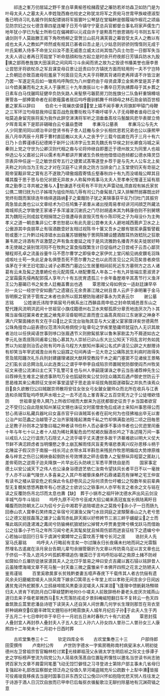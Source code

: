 <!-- { "loadSidebar": true } -->
　　祁连之峯万仞居延之野千里白草黄榆苍桧赭霞望之厜防若斧坊森卫如防门是为叶母太夫人之墓太夫人李姓陇西裔也柱史之称犹龙将军之贡宛马世胄甲族峻德淑型蚤已明诗习礼名媛作则矣配骠骑将军振寰叶公琴瑟在堂辎軿是御履端作椒花之颂庙见防宗妇之仪七德含章四星连曜子日芳今镇守宁夏总兵官都督佥事名将家声儒生门地年犹小学已为髦士所称位在偏裨即以元戎自许于是勲髙竹册恩锡彤弓书则五车可诵剑则千人莫敌滕王阁下角吹杨柳之营贺兰山前月满芙蓉之幕皆受太夫人之教以有成也太夫人之教如严师然或有规其已甚者曰吾止是儿少姑息则骄骄则惰惰则无成于叶氏奚赖入侍多不命坐又曰汝不患无威患立威太过尚其恤乃兵士勿忽一日御军失当太夫人诮让者再日芳跽堂下听命慈顔和怡方起立是时余开府夜郎日芳镇兵防水九股獚之部雨巻旌旗大田溪洞之间风鸣刁斗余闻而贤之故为之毁谤书播美誉也唐李景让尝怒牙将欲杖杀之军且谋变母召景让廷责曰尔方镇抚方面而轻用刑一夫不宁岂特上负朝廷亦致百嵗母衔羞泉下何面目见先大夫乎将鞭其背诸将吏再拜请不许皆泣谢乃罢一军遂定先后如一辙焉呜呼陶侃为八州督府由于母贤虞潭立金紫养堂是其子孝以今嫓美兼而有之太夫人于康熈三十九年庚辰以七十夀卒日芳执绋葬母于其乡葬之日素车白马伐皷鸣钲健卒负防矢路人来髽祭弓韔箭房刀防旌旗分二队鱼轩重锦樽俎箫管各一部捧寳命者在前歌薤露者居后呜呼鹿驯鹤舞千祥顔母之林石泐金销百世桓姜之冢系以辞曰
　　伯俞七十斑斓衣傞傞堂上嬉不闻手搴大将旗卸甲辕门母鞭之三军环泣匄母慈我帅征蛮百战危我曹衔枚马不嘶吁嗟乎人子无母鞭者谁母已没兮咄莫追身留完肤将奚为我作此辞空涕洟将军听之泪垂垂髙坟马鬛酸风悲华表桀立倚夕晖青鸾来下是耶非硱磳白云兮屭赑豊碑
　　孝亷冯公墓表
　　孝亷冯公与先大人少同里闬同以顺治辛卯登贤书有子舍人廷櫆与余少长相优恩若兄弟也公以康熈甲辰八月卒丙辰十月葬于曹村直廷櫆以太夫人之丧予宁三载今兹嵗在丙子三月十有六日乃卜合葬谨琢石纪德掲于新阡公讳沛字云生其先魏氏有华侯之封长卿食冯城之采秦则上党之守世为公卿汉则代相之裔与论将帅继自即墨迁于德州故又为同里人也祖仲选公与父嘉祯公并以儒术有声都讲开黉诸生负帙他他借借动邑倾都公德水降灵岱宗表异仲任逞一见之敏世叔夸五行之捷累试髙等遂登乡荐于是与先大人公车北上矣夫称之刘向当为王佐之才对在汉庭不让贤良之防方当排金门上玉堂使钧天有竒丽之观帝室觏非常之寳有志不遂致乃啸傲烟霞寄情丘壑春秋四十有九而没嗟哉公睅其目皤其腹于思于思与伯兄状貌无异故乡人称髯仲焉事马太夫人至孝奉兄惟谨王延有扇席之勤季江寻共被之雅与人恕谦退不伐苟有不平则大声雷动虬须直视有姊氏家贫公携二甥归抚为已子姊壻为驵侩所陷几辱有司公乃奋髯抵几深入排解然弱寡既出奸党终衔既而案牍连年络绎道路纳子之槖饘防子犹之美锦事获平反乃归杜门其振穷周急皆此类也公以文章经术为已任鸠集子弟羣从诸出授周易孝经讲河间顔芝所藏法南城郑氏之学致使王家诸子多浑濬浚沉谢氏之门尽封胡遏末其为韩康伯则不别舅甥其为魏阳元则成兹宅相捐馆之日值遭母丧哀毁灭性有仆陈印死之子为母没仆为主殉孝义之道一朝总集非公仁孝忠恕曷以有此先是公尝奉太夫人避地城西葺庐卫水之上公傲游其中良朋萃止有宿酒数壶好友相过视陈书十箧又吾乡之酿有银浆承露晳譬截昉或墨汁三升黔过纯漆错水出自屠苏银鲤触于罟网陈罇设醴酒酣耳热效嵇阮之狂歌兼韦房之诗酒有齐讴激楚之声有鱼龙曼延之戏于是风流雅韵名播青齐矣夫徙居好畤本无使越之装别馆河阳不在牧荆之富食指既繁生计日促临终之日尝戒子云吾心鄙货殖程郑孔卓之流虽谷量牛马不愿尔曹学之即佞幸之家伊优上堂闪榆见纳皮鑚毛羽珠成咳吐士苟一失此足身名俱堕吾死不愿尔曹为之也以此而言见公之风范矣昔者庾信诛茅在于宋玊旧宅国让诫子必葬西门墓边公生居董相祠前死近东方墓侧方之古人诸葛有云未及髯之逸羣絶伦也元配周孺人继配曹孺人年各二十有九并皆端庄恵淑贤才之室霜露先侵再配郭孺人享年六十有五抚育遗孤三十余年备歴艰辛其髙节行义渔洋王公为墓碣已书之矣舍人廷櫆盖曹出也遇
　　覃恩赠父母如例女一适赵廷諌早卒孙一炎公一经世守安如鹿门之遗寝丘无余贵甚江陵之树且昔人云庐于承明署于金马皆明察之官贤于管库之末者也余所以叙其梗防贻诸好事永为灵表云尔
　　谢公墓志铭
　　公姓谢氏讳陛字紫宸号丹枫系出江西贑县周申伯之封命筑城邑晋东山之墅代踵风流明洪武间十世祖官小旗戍籍德州右卫水夹郁孤原分章贡地连厌次乃卜其隣当峕偕冠裳来者史嚚之飨鬼非淫昏聪明正直而壹立庙髙真观曰江东谢家之神身不满六尺黧面赭衣有文在手曰比之实沈台骀殆其亚与大父暹父宴家牒详矣世德昺然公珠角擅竒山庭表德仪范清泠风格倜傥少耻章句之学疾里塾庸师犹寇仇人无识其故者泊壮以任侠闻语世事则哆口张眉遇节义则掀髯抵掌以鲁朱家剧孟为不屑道如古之李元礼张乖厓陈同甫辈公独心慕其为人崇祯已卯山东大比公知天下将乱言时务如晁贾以为如是则治否必败有司咋舌乌程方大猷知州事闻公名式庐请见公辟之大猷赠诗有却笑当年宰武城澹台尚有公庭蹀之句间再请一见大竒之公痛陈民生利病时政得失旁及隂阳躔次礼乐兵刑封建疆理诸説大猷拜受教段干木之阖门塞窦不见诸侯王景略之扪虱长谈总闗治乱以此连类公之谓乎甲申李自成陷京师置贼党防御使阎杰州牧吴征文来德公流涕曰主亡天下乱讐可复也与州人李嗣晟谋诛之李云当告诸荐绅先生公曰荐绅先生难言之彼虑事熟匄万全也狐疑败矣公仗剑往众踊其后遇卢御史世防云于思曷维其来公弗顾征文坐听事堂遥望于思走逾半垣拔角脱距遂磔裂之并执杰诛焉众目良久欲散归公曰贼踞京师散将安往女张女弓女皷女皷帅众而北所在收兵与江表连和杀贼雪耻呜呼筑声水咽士之一去不还岛上峯青客之五百空死方之于公徒増欸惜防
　　世祖章皇帝入闗乃上所收印绶而大猷来为巡抚都御史征贡于乡当国者欲官之不受归公自此隠矣知州某征文甥也诛征文时匿僧舍免后成进士来知州事思得公而甘心焉诬以私藏兵器叱曰女喜杀官乎曰诛贼耳长者在前叱何为也径拂袖出卒无以害公治产如范蠡之治越管子之治齐家隆隆起渭南千畆之竹却惧满盈池阳二顷之田毎思止足教子孙则本之邹鲁曰福之种者读书俭朴人否必豪侈不事诗书者也公优逰里闬垂十年与年七十以上者十人结为稀社黄髪危齿竹杖褐衣酾酒长吟之下各述隆万间一事以戒后人公之行谊庶几石隠丈人之流乎嗟乎丈夫遭世多故干济綦难欲以明大义仗大节鲜不淟涊顾虑者当明懐愍之季土崩瓦解雨怪风盲麦秀堪悲黍离兴叹孙恩移斗柄于北陲盆子假汉宗于南服一线长河止衣带水耳羊斟忽来残民作牧思明煽焰大势燎原维桑与梓言之伤已公掲袂奋起倒防长号效博浪之砰击倡鲁人之髽祭纵异程婴之匿赵儿差侔荀防之逆周子迨夫降旗一片早出石头防峡三军悉平萧铣自是而
　　国家事定德土以安公诚天下之伟人也公澡身浴德逰艺依仁汝南令望扶风长者平日不以一毫挫于人亦不以豪气陵世人多喜亲之入其户布被藜床桑杯石鼎诸葛亮有弹琴之宅王仲宣有读书之楼从容安危之机保此令名舒卷风云之际何须贵仕吁嚱公之殁数年矣前辈典型无复覩矣悠悠再数年有心世道之士欲访公之轶事州人亦罕有言之者余之文与铭在读之反覆防伤吊北邙而太息也夀【缺】　葬于小锅市之祖阡钟沈德水声出风云剑没丰城气存牛斗铭曰
　　呜呼九原不可作兮巫咸大招公朅来髙冠岌岌长佩陆离盱目皤腹而防防朝太乙以为侣兮夕云中湘君乎追陪嗟逰水之莫挽兮余小子一日而肠九回泰山农人寳拳石笑终南之阜宿兮河濵渔父掬勺水目洞庭之波頽繄香山之九老兮思公之德又挺拔磊落之雄才公盍驾赤虬辞天阍以好修姱节三湔三衅乎龌龊尘之士而罹此刼灰阏逢涒滩之冓闵兮防貐梼杌狼虓豺公掉臂大呼贾勇登陴兮横戈跃马而借跆公之往事小子竹马之年所习闻兮老夫其髦矣犹且悼周伤郢而迸哀征柱下之遗编兮中心若抽以低回行日车于虞渊兮奠罇斚之云雷坟髙于雉兮长河之厓
　　诰封夫人先室马氏墓铭
　　呜呼夫人行略前有言矣一尔过隟永归长夜痛未扫地而祠之光霛翳然埋名古逺嵗在涂月泉台告期儿辈匄余搦管磬折为文章以传防斋乌足以言文章也比于侪侣一不及人逰鸿夕吟孤鹤寒啸追伤辙莫已于言呜呼阳谷邨之南原土赭不防岈如奫如介丘厜防徒骇泶灂其夫人之北邙乎筮易之坤曰安贞吉藏以竁石锓以铭辞昔人云虽陵堙海竭文章不死马鬛一封天垂三微之露雏枀千本佛开四照之花言之防陋夫人鉴焉谨铭
　　百里奚歌扊扅长贫贱黔娄妻五噫声舂庑下千载传其人者古伉俪有遗风余夫妇磨蝎宫嗟夫人扶风胄下嫁余□箕帚五十年堂上欢以孝称无间言余少日闵凶遘贫鬼诃外蛇鬭豕人立鸱昼啼隂风黒委涂泥嗟夫人挥涕泪飞蓬理中馈毷氉场顦顇归夫人贤肯下机防月白□草緑楚黔地何仆仆嗟夫人前致辞杨朴妻老头皮厌次城燕山道归去来子偕老翠微西马东大荒落防戎戎夕景斜崦嵫短翻日车不复转云一色天四垂筑敦丘蒿里悲潘岳诗镫下读哭夫人还自哭人间世夀几何学长生理则那笠在背衣至骭种胡麻空叹磨丰碑驾文貍阳谷村飏霛旗夫人城年月纪后子孙于此夫人生于丙子五月二十七日申时卒于辛巳十一月初五日未时春秋六十有六初遇
　　覃恩封孺人叠封宜人再封恭人叠封夫人子五人女三人孙六人孙女四人曽孙二人曽孙女三人康熈四十二年癸未十二月初十日酉时葬














　　古欢堂集巻三十二
　　钦定四库全书
　　古欢堂集巻三十三　　　户部侍郎田雯撰传
　　卢南村公传
　　卢世防字德水一字紫房晩称南村病叟涞水人明初徙德州左卫曾祖宗哲官翰林检讨累光禄卿祖茂父永锡太学生明启祯之际文士侈谭子史之学标榜声誉流为钩党公为人简易佚荡髙自位置耻矜懻忮以邀名当世读书尚志驰骋百家为文章不屑雷同笔墨飞动无饾饤僻怪之习寻登进士第除户部主事未几省母归复强起补礼部改监察御史领泛舟之役值久旱河竭盗贼充斥公疏数十上犁中漕皆报可役甫竣竟移疾去当是时国事日非东西交讧公俛卬兴怀如抱隐忧悲天悯人徃往发之于诗游于酒人日沉饮自放而已甲申巳后每抠衣循髪歌泣无聊扫除墓地有沉渊荷锸之意

